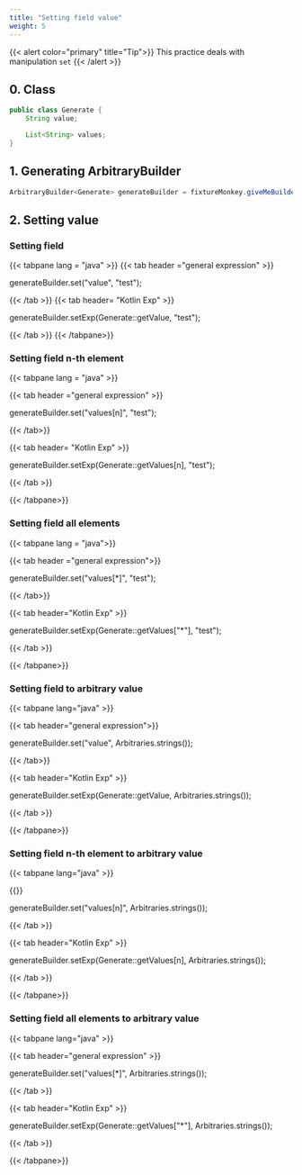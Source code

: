 ```yaml
---
title: "Setting field value"
weight: 5
---
```


{{< alert color="primary" title="Tip">}}
This practice deals with manipulation `set`
{{< /alert >}}

## 0. Class

```java
public class Generate {
	String value;

	List<String> values;
}
```

## 1. Generating ArbitraryBuilder

```java
ArbitraryBuilder<Generate> generateBuilder = fixtureMonkey.giveMeBuilder(Generate.class);
```

## 2. Setting value
### Setting field
{{< tabpane lang = "java" >}}
{{< tab header ="general expression" >}}

generateBuilder.set("value", "test");

{{< /tab >}}
{{< tab header= "Kotlin Exp" >}}

generateBuilder.setExp(Generate::getValue, "test");

{{< /tab >}}
{{< /tabpane>}}


### Setting field n-th element


{{< tabpane lang = "java" >}}

{{< tab header ="general expression" >}}


generateBuilder.set("values[n]", "test");


{{< /tab>}}

{{< tab header= "Kotlin Exp" >}}


generateBuilder.setExp(Generate::getValues[n], "test");


{{< /tab >}}

{{< /tabpane>}}


### Setting field all elements


{{< tabpane lang = "java">}}

{{< tab header ="general expression">}}


generateBuilder.set("values[*]", "test");


{{< /tab>}}

{{< tab header="Kotlin Exp" >}}


generateBuilder.setExp(Generate::getValues["*"], "test");


{{< /tab >}}

{{< /tabpane>}}


### Setting field to arbitrary value


{{< tabpane lang="java" >}}

{{< tab header="general expression">}}


generateBuilder.set("value", Arbitraries.strings());


{{< /tab>}}

{{< tab header="Kotlin Exp" >}}


generateBuilder.setExp(Generate::getValue, Arbitraries.strings());


{{< /tab >}}

{{< /tabpane>}}


### Setting field n-th element to arbitrary value


{{< tabpane lang="java" >}}

{{<tab header="general expression" >}}


generateBuilder.set("values[n]", Arbitraries.strings());

{{< /tab >}}

{{< tab header="Kotlin Exp" >}}


generateBuilder.setExp(Generate::getValues[n], Arbitraries.strings());


{{< /tab >}}

{{< /tabpane>}}


### Setting field all elements to arbitrary value


{{< tabpane lang="java" >}}

{{< tab header="general expression" >}}


generateBuilder.set("values[*]", Arbitraries.strings());


{{< /tab >}}

{{< tab header="Kotlin Exp" >}}


generateBuilder.setExp(Generate::getValues["*"], Arbitraries.strings());


{{< /tab >}}

{{< /tabpane>}}
